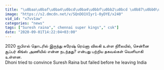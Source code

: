 ```yaml
---
title: "\u0baa\u0baf\u0ba4\u0bcd\u0ba4\u0bbf\u0bb2\u0bcd \u0b87\u0bb0\u0bc1\u0ba8\u0bcd\u0ba4 CSK.. Suresh Raina \u0bb5\u0bbf\u0bb2\u0b95\u0bb2\u0bc1\u0b95\u0bcd\u0b95\u0bc1 \u0b87\u0ba4\u0bbe\u0ba9\u0bcd \u0b95\u0bbe\u0bb0\u0ba3\u0bae\u0bbe?"
image: "https://s2.dmcdn.net/v/SQnDO1VIyr1-0yDYE/x240"
vid_id: "x7vv1aw"
categories: "news"
tags: ["Suresh raina"," chennai super kings"," csk"]
date: "2020-09-01T14:22:04+03:00"
---
```

2020 ஐபிஎல் தொடரில் இருந்து சுரேஷ் ரெய்னா விலகி உள்ள நிலையில், சென்னை சூப்பர் கிங்ஸ் அணியில் என்ன நடந்தது? என்பது பற்றிய தகவல்கள் வெளியாகி உள்ளன.  <br>Dhoni tried to convince Suresh Raina but failed before he leaving India
